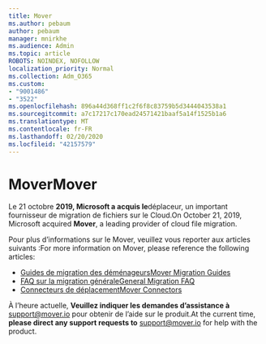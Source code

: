 ```yaml
---
title: Mover
ms.author: pebaum
author: pebaum
manager: mnirkhe
ms.audience: Admin
ms.topic: article
ROBOTS: NOINDEX, NOFOLLOW
localization_priority: Normal
ms.collection: Adm_O365
ms.custom:
- "9001486"
- "3522"
ms.openlocfilehash: 896a44d368ff1c2f6f8c83759b5d3444043538a1
ms.sourcegitcommit: a7c17217c170ead24571421baaf5a14f1525b1a6
ms.translationtype: MT
ms.contentlocale: fr-FR
ms.lasthandoff: 02/20/2020
ms.locfileid: "42157579"
---
```

# <a name="mover"></a><span data-ttu-id="08714-102">Mover</span><span class="sxs-lookup"><span data-stu-id="08714-102">Mover</span></span>

<span data-ttu-id="08714-103">Le 21 octobre **2019, Microsoft a acquis le**déplaceur, un important fournisseur de migration de fichiers sur le Cloud.</span><span class="sxs-lookup"><span data-stu-id="08714-103">On October 21, 2019, Microsoft acquired **Mover**, a leading provider of cloud file migration.</span></span>

<span data-ttu-id="08714-104">Pour plus d’informations sur le Mover, veuillez vous reporter aux articles suivants :</span><span class="sxs-lookup"><span data-stu-id="08714-104">For more information on Mover, please reference the following articles:</span></span>

- [<span data-ttu-id="08714-105">Guides de migration des déménageurs</span><span class="sxs-lookup"><span data-stu-id="08714-105">Mover Migration Guides</span></span>](https://mover.io/guides/)
- [<span data-ttu-id="08714-106">FAQ sur la migration générale</span><span class="sxs-lookup"><span data-stu-id="08714-106">General Migration FAQ</span></span>](https://mover.io/guides/general/)
- [<span data-ttu-id="08714-107">Connecteurs de déplacement</span><span class="sxs-lookup"><span data-stu-id="08714-107">Mover Connectors</span></span>](https://mover.io/connectors/)

<span data-ttu-id="08714-108">À l’heure actuelle, **Veuillez indiquer les demandes d’assistance à** [support@mover.io](mailto:support@mover.io) pour obtenir de l’aide sur le produit.</span><span class="sxs-lookup"><span data-stu-id="08714-108">At the current time, **please direct any support requests to** [support@mover.io](mailto:support@mover.io) for help with the product.</span></span> 

 